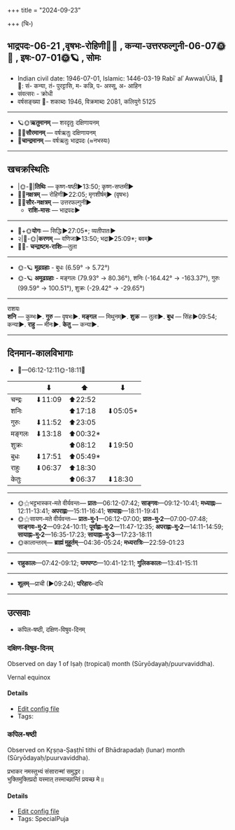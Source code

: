 +++
title = "2024-09-23"

+++
(चि॰)
## भाद्रपदः-06-21  ,वृषभः-रोहिणी🌛🌌  ,  कन्या-उत्तरफल्गुनी-06-07🌞🌌  ,  इषः-07-01🌞🪐  , सोमः
- Indian civil date: 1946-07-01, Islamic: 1446-03-19 Rabīʿ alʾ Awwal/Ūlā, 🌌🌞: सं- कन्या, तं- पुरट्टासि, म- कन्नि, प- अस्सू, अ- आहिन
- संवत्सरः - क्रोधी
- वर्षसङ्ख्या 🌛- शकाब्दः 1946, विक्रमाब्दः 2081, कलियुगे 5125
___________________
- 🪐🌞**ऋतुमानम्** — शरदृतुः दक्षिणायनम्
- 🌌🌞**सौरमानम्** — वर्षऋतुः दक्षिणायनम्
- 🌛**चान्द्रमानम्** — वर्षऋतुः भाद्रपदः (≈नभस्यः)
___________________


## खचक्रस्थितिः
- |🌞-🌛|**तिथिः** — कृष्ण-षष्ठी►13:50; कृष्ण-सप्तमी►  
- 🌌🌛**नक्षत्रम्** — रोहिणी►22:05; मृगशीर्षम्► (वृषभः)  
- 🌌🌞**सौर-नक्षत्रम्** — उत्तरफल्गुनी►  
  - **राशि-मासः** — भाद्रपदः► 
___________________
- 🌛+🌞**योगः** — सिद्धिः►27:05*; व्यतीपातः►  
- २|🌛-🌞|**करणम्** — वणिजा►13:50; भद्रा►25:09*; बवम्►  
- 🌌🌛- **चन्द्राष्टम-राशिः**—तुला  
___________________
- 🌞-🪐 **मूढग्रहाः** - बुधः (6.59° → 5.72°)
- 🌞-🪐 **अमूढग्रहाः** - मङ्गलः (79.93° → 80.36°), शनिः (-164.42° → -163.37°), गुरुः (99.59° → 100.51°), शुक्रः (-29.42° → -29.65°)
___________________
राशयः  
**शनि** — कुम्भः►. **गुरु** — वृषभः►. **मङ्गल** — मिथुनम्►. **शुक्र** — तुला►. **बुध** — सिंहः►09:54; कन्या►. **राहु** — मीनः►. **केतु** — कन्या►. 
___________________


## दिनमान-कालविभागाः
- 🌅—06:12-12:11🌞-18:11🌇  

|      |⬇     |⬆     |⬇     |
|------|-----|-----|------|
|चन्द्रः|⬇11:09 |⬆22:52 |     |
|शनिः   |     |⬆17:18 |⬇05:05*|
|गुरुः  |⬇11:52 |⬆23:05 |     |
|मङ्गलः |⬇13:18 |⬆00:32*|     |
|शुक्रः |     |⬆08:12 |⬇19:50 |
|बुधः   |⬇17:51 |⬆05:49*|     |
|राहुः  |⬇06:37 |⬆18:30 |     |
|केतुः  |     |⬆06:37 |⬇18:30 |
___________________
- 🌞⚝भट्टभास्कर-मते वीर्यवन्तः— **प्रातः**—06:12-07:42; **साङ्गवः**—09:12-10:41; **मध्याह्नः**—12:11-13:41; **अपराह्णः**—15:11-16:41; **सायाह्नः**—18:11-19:41  
- 🌞⚝सायण-मते वीर्यवन्तः— **प्रातः-मु॰1**—06:12-07:00; **प्रातः-मु॰2**—07:00-07:48; **साङ्गवः-मु॰2**—09:24-10:11; **पूर्वाह्णः-मु॰2**—11:47-12:35; **अपराह्णः-मु॰2**—14:11-14:59; **सायाह्नः-मु॰2**—16:35-17:23; **सायाह्नः-मु॰3**—17:23-18:11  
- 🌞कालान्तरम्— **ब्राह्मं मुहूर्तम्**—04:36-05:24; **मध्यरात्रिः**—22:59-01:23  
___________________
- **राहुकालः**—07:42-09:12; **यमघण्टः**—10:41-12:11; **गुलिककालः**—13:41-15:11  
___________________
- **शूलम्**—प्राची (►09:24); **परिहारः**–दधि  
___________________

## उत्सवाः
- कपिल-षष्ठी, दक्षिण-विषुव-दिनम्
### दक्षिण-विषुव-दिनम्

Observed on day 1 of Iṣaḥ (tropical) month (Sūryōdayaḥ/puurvaviddha). 

Vernal equinox

#### Details
- [Edit config file](https://github.com/jyotisham/adyatithi/blob/master/time_focus/Rtu/tropical/day/07/01/daxiNa-viSuva-dinam.toml)
- Tags: 


### कपिल-षष्ठी

Observed on Kr̥ṣṇa-Ṣaṣṭhī tithi of Bhādrapadaḥ (lunar) month (Sūryōdayaḥ/puurvaviddha). 

प्रभाकर नमस्तुभ्यं संसारान्मां समुद्धर।  
भुक्तिमुक्तिप्रदो यस्मात् तस्माच्छान्तिं प्रयच्छ मे॥



#### Details
- [Edit config file](https://github.com/jyotisham/adyatithi/blob/master/general/lunar_month/tithi/06/21/kapila-SaSThI.toml)
- Tags: SpecialPuja


